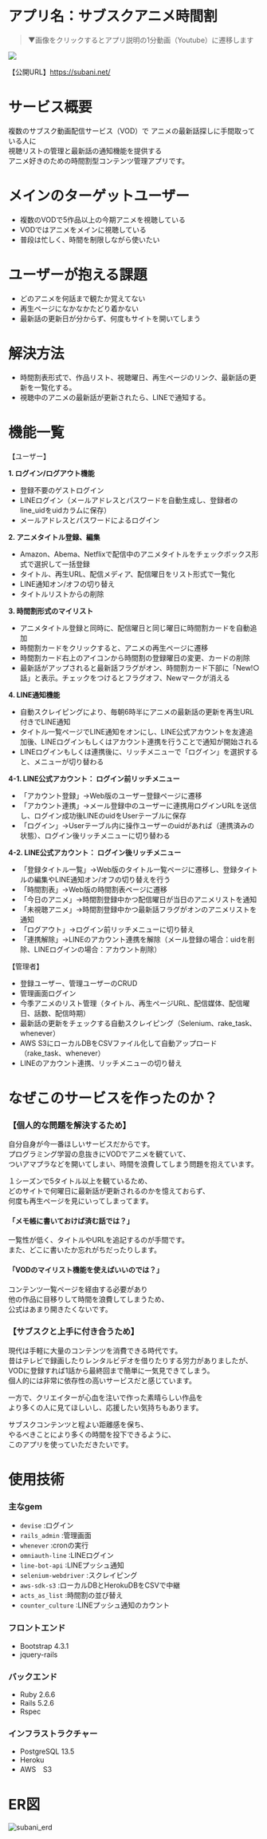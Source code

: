 # アプリ名：サブスクアニメ時間割
> ▼画像をクリックするとアプリ説明の1分動画（Youtube）に遷移します

[![](https://img.youtube.com/vi/Ip7KysRyO40/0.jpg)](https://www.youtube.com/watch?v=Ip7KysRyO40)

【公開URL】https://subani.net/

# サービス概要

複数のサブスク動画配信サービス（VOD）で
アニメの最新話探しに手間取っている人に  
視聴リストの管理と最新話の通知機能を提供する  
アニメ好きのための時間割型コンテンツ管理アプリです。

# メインのターゲットユーザー

* 複数のVODで5作品以上の今期アニメを視聴している
* VODではアニメをメインに視聴している
* 普段は忙しく、時間を制限しながら使いたい

# ユーザーが抱える課題

* どのアニメを何話まで観たか覚えてない
* 再生ページになかなかたどり着かない
* 最新話の更新日が分からず、何度もサイトを開いてしまう

# 解決方法

* 時間割表形式で、作品リスト、視聴曜日、再生ページのリンク、最新話の更新を一覧化する。 
* 視聴中のアニメの最新話が更新されたら、LINEで通知する。

# 機能一覧

【ユーザー】

**1. ログイン/ログアウト機能**
* 登録不要のゲストログイン
* LINEログイン（メールアドレスとパスワードを自動生成し、登録者のline_uidをuidカラムに保存）
* メールアドレスとパスワードによるログイン

**2. アニメタイトル登録、編集**
* Amazon、Abema、Netflixで配信中のアニメタイトルをチェックボックス形式で選択して一括登録
* タイトル、再生URL、配信メディア、配信曜日をリスト形式で一覧化
* LINE通知オン/オフの切り替え
* タイトルリストからの削除

**3. 時間割形式のマイリスト**
* アニメタイトル登録と同時に、配信曜日と同じ曜日に時間割カードを自動追加
* 時間割カードをクリックすると、アニメの再生ページに遷移
* 時間割カード右上のアイコンから時間割の登録曜日の変更、カードの削除
* 最新話がアップされると最新話フラグがオン、時間割カード下部に「New!○話」と表示。チェックをつけるとフラグオフ、Newマークが消える

**4. LINE通知機能**
* 自動スクレイピングにより、毎朝6時半にアニメの最新話の更新を再生URL付きでLINE通知
* タイトル一覧ページでLINE通知をオンにし、LINE公式アカウントを友達追加後、LINEログインもしくはアカウント連携を行うことで通知が開始される
* LINEログインもしくは連携後に、リッチメニューで「ログイン」を選択すると、メニューが切り替わる

**4-1. LINE公式アカウント： ログイン前リッチメニュー**
* 「アカウント登録」→Web版のユーザー登録ページに遷移
* 「アカウント連携」→メール登録中のユーザーに連携用ログインURLを送信し、ログイン成功後LINEのuidをUserテーブルに保存
* 「ログイン」→Userテーブル内に操作ユーザーのuidがあれば（連携済みの状態）、ログイン後リッチメニューに切り替わる

**4-2. LINE公式アカウント： ログイン後リッチメニュー**
* 「登録タイトル一覧」→Web版のタイトル一覧ページに遷移し、登録タイトルの編集やLINE通知オン/オフの切り替えを行う
* 「時間割表」→Web版の時間割表ページに遷移
* 「今日のアニメ」→時間割登録中かつ配信曜日が当日のアニメリストを通知
* 「未視聴アニメ」→時間割登録中かつ最新話フラグがオンのアニメリストを通知
* 「ログアウト」→ログイン前リッチメニューに切り替え
* 「連携解除」→LINEのアカウント連携を解除（メール登録の場合：uidを削除、LINEログインの場合：アカウント削除）

【管理者】
* 登録ユーザー、管理ユーザーのCRUD
* 管理画面ログイン
* 今季アニメのリスト管理（タイトル、再生ページURL、配信媒体、配信曜日、話数、配信時期）
* 最新話の更新をチェックする自動スクレイピング（Selenium、rake_task、whenever）
* AWS S3にローカルDBをCSVファイル化して自動アップロード（rake_task、whenever）
* LINEのアカウント連携、リッチメニューの切り替え

# なぜこのサービスを作ったのか？
### 【個人的な問題を解決するため】  

自分自身が今一番ほしいサービスだからです。\
プログラミング学習の息抜きにVODでアニメを観ていて、\
ついアマプラなどを開いてしまい、時間を浪費してしまう問題を抱えています。
  
１シーズンで5タイトル以上を観ているため、\
どのサイトで何曜日に最新話が更新されるのかを憶えておらず、\
何度も再生ページを見にいってしまってます。

#### 「メモ帳に書いておけば済む話では？」
一覧性が低く、タイトルやURLを追記するのが手間です。\
また、どこに書いたか忘れがちだったりします。

#### 「VODのマイリスト機能を使えばいいのでは？」
コンテンツ一覧ページを経由する必要があり\
他の作品に目移りして時間を浪費してしまうため、\
公式はあまり開きたくないです。

### 【サブスクと上手に付き合うため】  
現代は手軽に大量のコンテンツを消費できる時代です。\
昔はテレビで録画したりレンタルビデオを借りたりする労力がありましたが、\
VODに登録すれば1話から最終回まで簡単に一気見できてしまう。\
個人的には非常に依存性の高いサービスだと感じています。

一方で、クリエイターが心血を注いで作った素晴らしい作品を\
より多くの人に見てほしいし、応援したい気持ちもあります。

サブスクコンテンツと程よい距離感を保ち、\
やるべきことにより多くの時間を投下できるように、\
このアプリを使っていただきたいです。

# 使用技術
### 主なgem
* `devise` :ログイン
* `rails_admin` :管理画面
* `whenever` :cronの実行
* `omniauth-line` :LINEログイン
* `line-bot-api` :LINEプッシュ通知
* `selenium-webdriver` :スクレイピング
* `aws-sdk-s3` :ローカルDBとHerokuDBをCSVで中継
* `acts_as_list` :時間割の並び替え
* `counter_culture` :LINEプッシュ通知のカウント

### フロントエンド
* Bootstrap 4.3.1
* jquery-rails

### バックエンド
* Ruby 2.6.6
* Rails 5.2.6
* Rspec

### インフラストラクチャー
* PostgreSQL 13.5
* Heroku
* AWS　S3

# ER図
![subani_erd](https://user-images.githubusercontent.com/65857152/149251133-a6ab0608-598e-47f1-9604-c6ae5a906b04.png)
